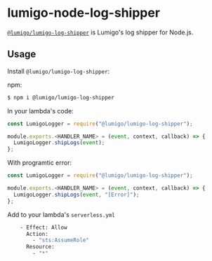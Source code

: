 # lumigo-node-log-shipper

[`@lumigo/lumigo-log-shipper`](https://) is Lumigo's log shipper for Node.js.

## Usage 

Install `@lumigo/lumigo-log-shipper`:

npm: 
~~~bash
$ npm i @lumigo/lumigo-log-shipper
~~~

In your lambda's code: 
~~~js
const LumigoLogger = require("@lumigo/lumigo-log-shipper");

module.exports.<HANDLER_NAME> = (event, context, callback) => {
  LumigoLogger.shipLogs(event); 
};
~~~

With programtic error:
~~~js
const LumigoLogger = require("@lumigo/lumigo-log-shipper");

module.exports.<HANDLER_NAME> = (event, context, callback) => {
  LumigoLogger.shipLogs(event, "[Error]"); 
};
~~~
Add to your lambda's `serverless.yml`
```bash
    - Effect: Allow
      Action:
        - "sts:AssumeRole"
      Resource:
        - "*"
```